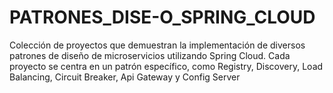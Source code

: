 # PATRONES_DISE-O_SPRING_CLOUD
Colección de proyectos que demuestran la implementación de diversos patrones de diseño de microservicios utilizando Spring Cloud. Cada proyecto se centra en un patrón específico, como Registry, Discovery, Load Balancing, Circuit Breaker, Api Gateway y Config Server
